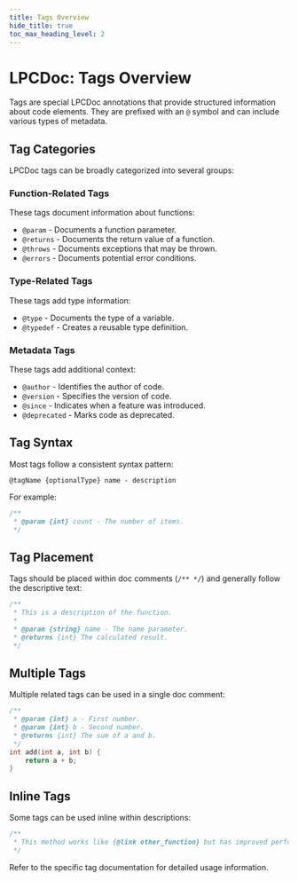 ```yaml
---
title: Tags Overview
hide_title: true
toc_max_heading_level: 2
---
```


# LPCDoc: Tags Overview

Tags are special LPCDoc annotations that provide structured information about code elements. They are prefixed with an `@` symbol and can include various types of metadata.

## Tag Categories

LPCDoc tags can be broadly categorized into several groups:

### Function-Related Tags

These tags document information about functions:

- `@param` - Documents a function parameter.
- `@returns` - Documents the return value of a function.
- `@throws` - Documents exceptions that may be thrown.
- `@errors` - Documents potential error conditions.

### Type-Related Tags

These tags add type information:

- `@type` - Documents the type of a variable.
- `@typedef` - Creates a reusable type definition.

### Metadata Tags

These tags add additional context:

- `@author` - Identifies the author of code.
- `@version` - Specifies the version of code.
- `@since` - Indicates when a feature was introduced.
- `@deprecated` - Marks code as deprecated.

## Tag Syntax

Most tags follow a consistent syntax pattern:

```
@tagName {optionalType} name - description
```

For example:

```c
/**
 * @param {int} count - The number of items.
 */
```

## Tag Placement

Tags should be placed within doc comments (`/** */`) and generally follow the descriptive text:

```c
/**
 * This is a description of the function.
 *
 * @param {string} name - The name parameter.
 * @returns {int} The calculated result.
 */
```

## Multiple Tags

Multiple related tags can be used in a single doc comment:

```c
/**
 * @param {int} a - First number.
 * @param {int} b - Second number.
 * @returns {int} The sum of a and b.
 */
int add(int a, int b) {
    return a + b;
}
```

## Inline Tags

Some tags can be used inline within descriptions:

```c
/**
 * This method works like {@link other_function} but has improved performance.
 */
```

Refer to the specific tag documentation for detailed usage information.
